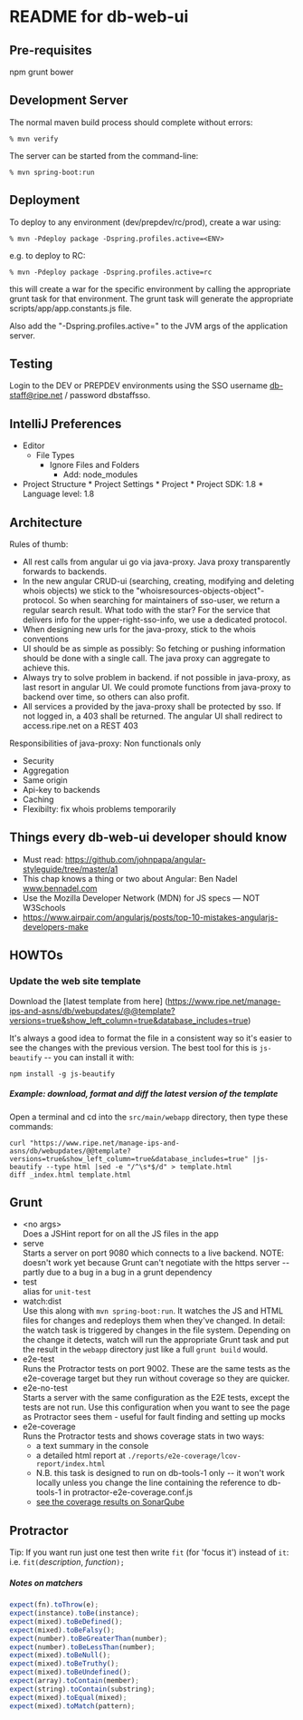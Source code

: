 
README for db-web-ui
====================

Pre-requisites
-----------------
npm
grunt
bower


Development Server
------------------

The normal maven build process should complete without errors:

    % mvn verify

The server can be started from the command-line:

    % mvn spring-boot:run

Deployment
-------------------
To deploy to any environment (dev/prepdev/rc/prod), create a war using:

    % mvn -Pdeploy package -Dspring.profiles.active=<ENV> 

e.g. to deploy to RC: 

    % mvn -Pdeploy package -Dspring.profiles.active=rc
      
    
this will create a war for the specific environment by calling 
the appropriate grunt task for that environment. The grunt task will
generate the appropriate scripts/app/app.constants.js file.

Also add the "-Dspring.profiles.active=<ENV>" to the JVM args of the application server.

Testing
-------------------
Login to the DEV or PREPDEV environments using the SSO username db-staff@ripe.net / password dbstaffsso.

IntelliJ Preferences
--------------------
* Editor
	* File Types
		* Ignore Files and Folders
			* Add: node_modules
* Project Structure
        * Project Settings
                * Project
                        * Project SDK: 1.8
                        * Language level: 1.8	

Architecture
------------

Rules of thumb:

* All rest calls from angular ui go via java-proxy. Java proxy transparently forwards to backends.
* In the new angular CRUD-ui (searching, creating, modifying and deleting whois objects) we stick to the "whoisresources-objects-object"-protocol.
    So when searching for maintainers of sso-user, we return a regular search result. What todo with the star?
    For the service that delivers info for the upper-right-sso-info, we use a dedicated protocol.
* When designing new urls for the java-proxy, stick to the whois conventions
* UI should be as simple as possibly: So fetching or pushing information should be done with a single call. The java proxy can aggregate to achieve this.
* Always try to solve problem in backend. if not possible in java-proxy, as last resort in angular UI. We could promote functions from java-proxy to backend over time, so others can also profit.
* All services a provided by the java-proxy shall be protected by sso. If not logged in, a 403 shall be returned. The angular UI shall redirect to access.ripe.net on a REST 403

Responsibilities of java-proxy: Non functionals only

* Security
* Aggregation
* Same origin
* Api-key to backends
* Caching
* Flexibilty: fix whois problems temporarily

Things every db-web-ui developer should know
--------------------------------------------

* Must read: https://github.com/johnpapa/angular-styleguide/tree/master/a1 
* This chap knows a thing or two about Angular: Ben Nadel www.bennadel.com
* Use the Mozilla Developer Network (MDN) for JS specs — NOT W3Schools 
* https://www.airpair.com/angularjs/posts/top-10-mistakes-angularjs-developers-make 

HOWTOs
------

### Update the web site template

Download the [latest template from here]
(https://www.ripe.net/manage-ips-and-asns/db/webupdates/@@template?versions=true&show_left_column=true&database_includes=true)

It's always a good idea to format the file in a consistent way so it's easier to see the changes with the previous
version. The best tool for this is `js-beautify` -- you can install it with:

    npm install -g js-beautify

##### Example: download, format and diff the latest version of the template

Open a terminal and cd into the `src/main/webapp` directory, then type these commands:
 
    curl "https://www.ripe.net/manage-ips-and-asns/db/webupdates/@@template?versions=true&show_left_column=true&database_includes=true" |js-beautify --type html |sed -e "/^\s*$/d" > template.html
    diff _index.html template.html

Grunt
-----

* \<no args\><br>
  Does a JSHint report for on all the JS files in the app
* serve<br>
  Starts a server on port 9080 which connects to a live backend. NOTE: doesn't work yet because Grunt can't
  negotiate with the https server -- partly due to a bug in a bug in a grunt dependency
* test<br>
  alias for ```unit-test```
* watch:dist<br>
  Use this along with ```mvn spring-boot:run```. It watches the JS and HTML files for changes and redeploys them
  when they've changed. In detail: the watch task is triggered by changes in the file system. Depending on the
  change it detects, watch will run the appropriate Grunt task and put the result in the ```webapp``` directory
  just like a full ```grunt build``` would.
* e2e-test<br>
  Runs the Protractor tests on port 9002. These are the same tests as the e2e-coverage target but they run without
  coverage so they are quicker.
* e2e-no-test<br>
  Starts a server with the same configuration as the E2E tests, except the tests are not run. Use this configuration
  when you want to see the page as Protractor sees them - useful for fault finding and setting up mocks
* e2e-coverage<br>
  Runs the Protractor tests and shows coverage stats in two ways:
  - a text summary in the console
  - a detailed html report at ```./reports/e2e-coverage/lcov-report/index.html```
  - N.B. this task is designed to run on db-tools-1 only -- it won't work locally unless you change the line
   containing the reference to db-tools-1 in protractor-e2e-coverage.conf.js
  - [see the coverage results on SonarQube](http://db-tools-1:8088/view/db-web-ui/job/db-web-ui-coverage-ng/11/console)

Protractor
----------

Tip: If you want run just one test then write ```fit``` (for 'focus it') instead of ```it```: i.e. ```fit(```*description*, *function*```);```


##### Notes on matchers

``` javascript
expect(fn).toThrow(e);
expect(instance).toBe(instance);
expect(mixed).toBeDefined();
expect(mixed).toBeFalsy();
expect(number).toBeGreaterThan(number);
expect(number).toBeLessThan(number);
expect(mixed).toBeNull();
expect(mixed).toBeTruthy();
expect(mixed).toBeUndefined();
expect(array).toContain(member);
expect(string).toContain(substring);
expect(mixed).toEqual(mixed);
expect(mixed).toMatch(pattern);
```

